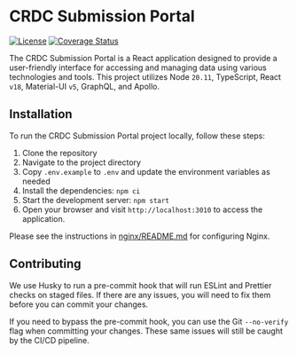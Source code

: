 # CRDC Submission Portal

[![License](https://img.shields.io/badge/License-MIT-blue.svg)](https://opensource.org/licenses/MIT)
[![Coverage Status](https://coveralls.io/repos/github/CBIIT/crdc-datahub-ui/badge.svg?branch=main)](https://coveralls.io/github/CBIIT/crdc-datahub-ui?branch=main)

The CRDC Submission Portal is a React application designed to provide a user-friendly interface for accessing and managing data using various technologies and tools. This project utilizes Node `20.11`, TypeScript, React `v18`, Material-UI `v5`, GraphQL, and Apollo.

## Installation

To run the CRDC Submission Portal project locally, follow these steps:

1. Clone the repository
2. Navigate to the project directory
3. Copy `.env.example` to `.env` and update the environment variables as needed
4. Install the dependencies: `npm ci`
5. Start the development server: `npm start`
6. Open your browser and visit `http://localhost:3010` to access the application.

Please see the instructions in [nginx/README.md](./nginx/README.md) for configuring Nginx.

## Contributing

We use Husky to run a pre-commit hook that will run ESLint and Prettier checks on staged files. If there are any issues, you will need to fix them before you can commit your changes.

If you need to bypass the pre-commit hook, you can use the Git `--no-verify` flag when committing your changes.
These same issues will still be caught by the CI/CD pipeline.
